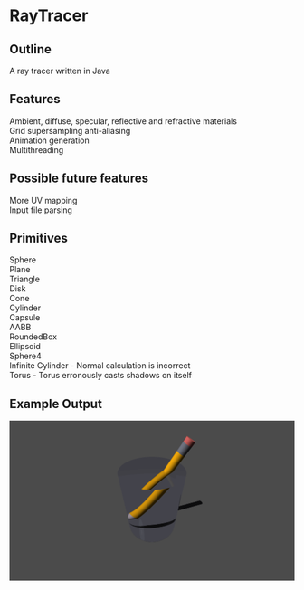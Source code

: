 # RayTracer

## Outline

A ray tracer written in Java

## Features  
  
Ambient, diffuse, specular, reflective and refractive materials  
Grid supersampling anti-aliasing  
Animation generation  
Multithreading  
  
## Possible future features  
More UV mapping  
Input file parsing  
  
## Primitives  
  
Sphere  
Plane  
Triangle  
Disk  
Cone  
Cylinder  
Capsule  
AABB  
RoundedBox  
Ellipsoid  
Sphere4  
Infinite Cylinder - Normal calculation is incorrect  
Torus - Torus erronously casts shadows on itself   
    
## Example Output 
![Pencil](saved_outputs/pencil.gif "Pencil")